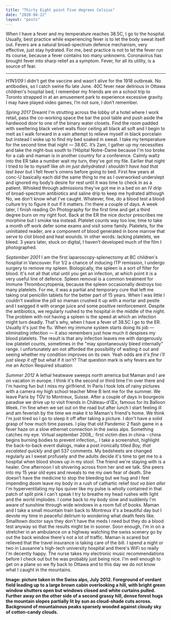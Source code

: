 ```yaml
---
title: "Thirty Eight point Five degrees Celsius"
date: "2020-04-22"
layout: "posts"
---
```


When I have a fever and my temperature reaches 38.5C, I go to the hospital. Usually, best practice while experiencing fever is to let the body sweat itself out. Fevers are a natural broad-spectrum defence mechanism, very effective, just stay hydrated. For me, best practice is not to let the fever run its course, because a fever contains too many unknowns. Coronavirus has brought fever into sharp relief as a symptom. Fever, for all its utility, is a source of fear.

* * *

_H1N1/09_ I didn't get the vaccine and wasn’t alive for the 1918 outbreak. No antibodies, so I catch swine flu late June. 40C fever near delirious in Ottawa children's hospital bed, I remember my friends are on a school trip to Toronto strapped in at an amusement park to experience excessive gravity. I may have played video games, I’m not sure, I don’t remember.

 _Spring 2017_ Dreamt I'm strutting across the lobby of a hotel where I work retail, pass the co-working space the bar the pool table and push aside the hardwood door to one of the binary water closets. Find the room padded with sweltering black velvet walls floor ceiling all black all soft and I begin to melt as I walk forward in a vain attempt to relieve myself in black porcelain but instead I woke up to find my bed soaked in sweat. I take my temperature for the second time that night — 38.6C. It’s 2am, I gather up my necessities and take the night-bus south to l’Hôpital Notre-Dame because I'm too broke for a cab and maman is in another country for a conference. Calmly waltz into the ER take a number wait my turn, they've got my file. Earlier that night I tried to lie to myself like _oh im just dehydrated i shouldn’t have had that last beer_ but I felt fever’s omens before going to bed. First few years at conc-U basically each did the same thing to me as I overworked underslept and ignored my body’s desire for rest until it was time to check in as a patient. Whisked through admissions they've got me in a bed on an IV drip of broad-spectrum antibiotics and saline drip to keep me hydrated although No, we don't know what I've caught. Whatever, fine, do a blood test a blood culture try to figure it out if it matters. I’m there a couple of days. A week later, I finish reading On Photography for the first time and get a third degree burn on my right foot. Back at the ER the nice doctor prescribes me morphine but I smoke tea instead. Platelet counts way too low, time to take a month off work defer some exams and visit some family. Platelets, for the uninitiated reader, are a component of blood generated in bone marrow that serve to clot blood and heal wounds. In other words: lacking platelets, we bleed. 3 years later, stuck on digital, I haven’t developed much of the film I photographed.

_September 2001_ I am the first laparoscopy-splenectomy at BC children's hospital in Vancouver. For 1/2 a chance of inducing ITP remission, I undergo surgery to remove my spleen. Biologically, the spleen is a sort of filter for blood. It's not all that vital until you get an infection, at which point it is a very useful line of defence. Spleen removal is a common treatment for Immune Thrombocytopenia, because the spleen occasionally destroys too many platelets. For me, it was a partial and temporary cure that left me taking oral penicillin tablets for the better part of 15 years. When I was little I couldn’t swallow the pill so maman crushed it up with a mortar and pestle and I swigged it with orange juice and some positive reinforcement. Despite the antibiotics, we regularly rushed to the hospital in the middle of the night. The problem with not having a spleen is the speed at which an infection might turn deadly. That's why, when I have a fever of 38.5C I go to the ER. Usually it's just the flu. When my immune system starts doing its job — eliminating infection — it also remembers just how much it despises my blood platelets. The result is that any infection leaves me with dangerously low platelet counts, sometimes in the "may spontaneously bleed internally" range. I unfortunately am not afforded the possibility of waiting it out and seeing whether my condition improves on its own. Yeah odds are _it's fine i’ll just sleep it off_ but what if it isn't? That question mark is why fevers are for me an Action Required situation

_Summer 2012_ A lethal heatwave sweeps north america but Maman and I are on vacation in europe. I think it's the second or third time I'm over there and I'm having fun but I miss my girlfriend. In Paris I took lots of rainy pictures with a camera my high school teacher Mme B lent me for the summer. We leave Paris by TGV to Montreux, Suisse. After a couple of days in bourgeois paradise we drive up to visit friends in Château-d'Œx, famous for its Balloon Week. I'm fine when we set out on the road but after lunch I start feeling ill and am feverish by the time we make it to Maman's friend's home. We think I'm just tired so I go to sleep it off after taking a picture. I don't have a solid grasp of how much time passes. I play that old Pandemic 2 flash game in a fever haze on a slow ethernet connection in the swiss alps. Something catches my eye. Virtual september 2008_: first victim dies in china - china begins burning bodies to prevent infection_. I take a screenshot, highlight the back-to-back event dialogs, make a post ironically titled _Boy, that escalated quickly_ and get 537 comments. My bedsheets are changed regularly as I sweat profusely and the adults decide it's time to get me to a hospital when blood shows up in my stool. The friend we're staying with is a healer. One afternoon I sit shivering across from her and we talk. She peers into my 15 year old eyes and reveals to me my own fear of death. She doesn’t have the medicine to stop the bleeding but we hug and I feel impending doom leave my body in a rush of cathartic relief _tout va bien aller_ I'm hyperventilating my lips quiver like my pulse is wholly contained in that patch of split pink I can't speak I try to breathe my head rushes with light and the world implodes. I come back to my body slow and suddenly I'm aware of sunshine through wide windows in a room full of books. Maman and I take a small mountain train back to Montreux it's a beautiful day but I devote my time in peaceful delirium to wondering what death feels like. Smalltown doctor says they don't have the meds I need but they do a blood test anyway so that the results might be in sooner. Soon enough, I'm in on a stretcher in an ambulance on a highway watching the swiss scenery go by out the back window there's not a lot of traffic. Maman is scared but relieved that the travel insurance is taking care of the bill. I spend a night or two in Lausanne's high-tech university hospital and there's WiFi so really I'm decently happy. The nurse takes my electronic music recommendations before I check out but he was probably just being nice. I'm well enough to get on a plane so we fly back to Ottawa and to this day we do not know what I caught in the mountains.

 **Image: picture taken in the Swiss alps, July 2012. Foreground of verdant field leading up to a large brown cabin overlooking a hill, with bright green window shutters open but windows closed and white curtains pulled. Further away on the other side of a second grassy hill, dense forest hugs the mountain slopes partially lit by sun as cloud-shade cuts across. Background of mountainous peaks sparsely wooded against cloudy sky of cotton-candy clouds.**
